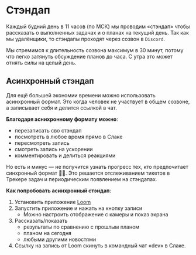 # Стэндап

Каждый будний день в 11 часов (по МСК) мы проводим «стэндап» чтобы рассказать о выполненных задачах и о планах на текущий день. Так как мы удалёнщики, то стэндапы проходят через созвон в `Discord`.

Мы стремимся к длительность созвона максимум в 30 минут, потому что легко затянуть обсуждение планов до часа. С утра это может отнять силы на целый день. 

## Асинхронный стэндап

Для ещё большей экономии времени можно использовать асинхронный формат. Это когда человек не участвует в общем созвоне, а записывает себя и делится ссылкой в чат.

**Благодаря аснихронному формату можно**:

- перезаписать сво стэндап
- посмотреть в любое время прямо в Слаке
- пересмотреть запись
- смотреть запись на ускорении
- комментировать и делиться реакциями

Но есть и минус — не получится узнать прогресс тех, кто предпочитает синхронный формат 🤷‍♂️. Это решается отслеживанием тикетов в Трекере задач и периодическим появлением на стэндапах.

**Как попробовать асинхронный стэндап**:

1. Установить приложение [Loom](https://www.loom.com/)
2. Запустить приложение и нажать на кнопку записи
   - Можно настроить отображение с камеры и показ экрана
3. Рассказать/показать
   - результаты по сравнению с прошлым планом
   - планом на сегодня
   - любыми другими новостями
4. Ссылку на запись от Loom скинуть в командный чат «dev» в Слаке.





